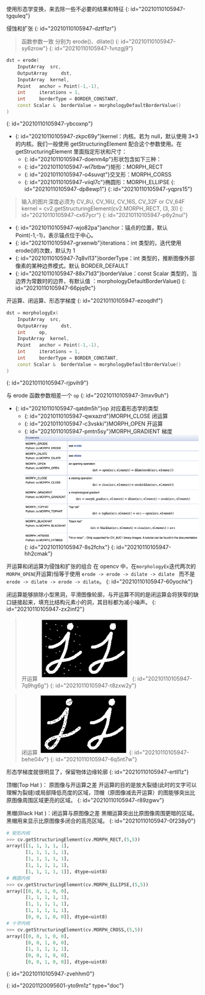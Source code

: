 使用形态学变换，来去除一些不必要的结果和特征
{: id="20210110105947-tgquleq"}

侵蚀和扩张
{: id="20210110105947-dztf1zr"}

> 函数参数一致 分别为 erode()、dilate()
> {: id="20210110105947-sy6zrow"}
{: id="20210110105947-1vnzgj9"}

```cpp
dst	= erode(
	InputArray 	src,
	OutputArray 	dst,
	InputArray 	kernel,
	Point 	anchor = Point(-1,-1),
	int 	iterations = 1,
	int 	borderType = BORDER_CONSTANT,
	const Scalar & 	borderValue = morphologyDefaultBorderValue() 
)
```
{: id="20210110105947-ybcoxnp"}

* {: id="20210110105947-zkpc69y"}kernel：内核。若为 null，默认使用 3*3 的内核。我们一般使用 getStructuringElement 配合这个参数使用。在 getStructuringElement 里面指定形状和尺寸：
  * {: id="20210110105947-doenm4p"}形状包含如下三种：
  * {: id="20210110105947-wl7btbw"}矩形：MORPH_RECT
  * {: id="20210110105947-o4suvqt"}交叉形：MORPH_CORSS
  * {: id="20210110105947-viiql7c"}椭圆形：MORPH_ELLIPSE
  {: id="20210110105947-dp8ewp1"}
{: id="20210110105947-yqprs15"}

> 输入的图片深度必须为 CV_8U, CV_16U, CV_16S, CV_32F or CV_64F
> kernel = cv2.getStructuringElement(cv2.MORPH_RECT, (3, 3))
> {: id="20210110105947-cx67ycr"}
{: id="20210110105947-p6y2nui"}

* {: id="20210110105947-wjo82pa"}anchor：锚点的位置，默认 Point(-1,-1)，表示锚点位于中心。
* {: id="20210110105947-grxenwb"}iterations：int 类型的，迭代使用 erode()的次数，默认为 1
* {: id="20210110105947-7q8vl13"}borderType：int 类型的，推断图像外部像素的某种边界模式。默认 BORDER_DEFAULT
* {: id="20210110105947-88x71d3"}borderValue：const Scalar 类型的，当边界为常数时的边界，有默认值 ：morphologyDefaultBorderValue()
{: id="20210110105947-66pjq9c"}

开运算、闭运算、形态学梯度
{: id="20210110105947-ezoqdhf"}

```cpp
dst = morphologyEx(
    InputArray 	src,
	OutputArray 	dst,
	int 	op,
	InputArray 	kernel,
	Point 	anchor = Point(-1,-1),
	int 	iterations = 1,
	int 	borderType = BORDER_CONSTANT,
	const Scalar & 	borderValue = morphologyDefaultBorderValue() 
)
```
{: id="20210110105947-rjpvih9"}

与 erode 函数参数相差一个 `op`
{: id="20210110105947-3mxv9uh"}

* {: id="20210110105947-qatdm5h"}op 对应着形态学的类型
  * {: id="20210110105947-qwxazrd"}MORPH_CLOSE 闭运算
  * {: id="20210110105947-c3vskki"}MORPH_OPEN 开运算
  * {: id="20210110105947-pmtn5sy"}MORPH_GRADIENT 梯度
    ![morphologyEx 主要类型](assets/Pasted%20image%2020201107002459.png)
  {: id="20210110105947-8s2fchx"}
{: id="20210110105947-hh2cmak"}

开运算和闭运算为侵蚀和扩张的组合
在 opencv 中，在`morphologyEx`迭代两次的 `MORPH_OPEN`(开运算)恒等于使用
`erode -> erode -> dilate -> dilate `
而不是`erode -> dilate -> erode -> dilate`。
{: id="20210110105947-60yochk"}

闭运算能够排除小型黑洞，平滑图像轮廓，与开运算不同的是闭运算会将狭窄的缺口链接起来，填充比结构元素小的洞，其目标都为减小噪声。
{: id="20210110105947-zx2inf2"}

> 开运算
> ![open](assets/Pasted%20image%2020201107003623.png)
> {: id="20210110105947-7q9hg6g"}
{: id="20210110105947-t8zxw2y"}

> 闭运算
> ![close](assets/Pasted%20image%2020201107003705.png)
> {: id="20210110105947-behe04v"}
{: id="20210110105947-6q5nt7w"}

形态学梯度就很明显了，保留物体边缘轮廓
{: id="20210110105947-ertll1z"}

顶帽(Top Hat )： 原图像与开运算之差
开运算的目的是放大裂缝(此时的文字可以理解为裂缝)或局部降低亮度的区域，顶帽（原图像减去开运算）的图能够突出比原图像周围区域更亮的区域。
{: id="20210110105947-r89zgwv"}

黑帽(Black Hat )：闭运算与原图像之差
黑帽运算突出比原图像周围更暗的区域。黑帽用来显示比原图像多闭合的高亮区域。
{: id="20210110105947-0f238y0"}

```python
# 矩形内核
>>> cv.getStructuringElement(cv.MORPH_RECT,(5,5))
array([[1, 1, 1, 1, 1],
       [1, 1, 1, 1, 1],
       [1, 1, 1, 1, 1],
       [1, 1, 1, 1, 1],
       [1, 1, 1, 1, 1]], dtype=uint8)
# 椭圆内核
>>> cv.getStructuringElement(cv.MORPH_ELLIPSE,(5,5))
array([[0, 0, 1, 0, 0],
       [1, 1, 1, 1, 1],
       [1, 1, 1, 1, 1],
       [1, 1, 1, 1, 1],
       [0, 0, 1, 0, 0]], dtype=uint8)
# 十字内核
>>> cv.getStructuringElement(cv.MORPH_CROSS,(5,5))
array([[0, 0, 1, 0, 0],
       [0, 0, 1, 0, 0],
       [1, 1, 1, 1, 1],
       [0, 0, 1, 0, 0],
       [0, 0, 1, 0, 0]], dtype=uint8)
```
{: id="20210110105947-zvehhm0"}


{: id="20201120095601-yto9m1z" type="doc"}
